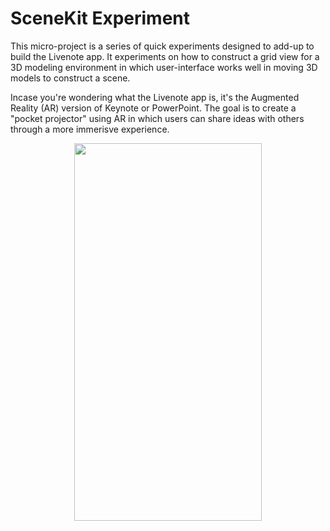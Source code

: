# SceneKit Experiment
This micro-project is a series of quick experiments designed to add-up to build the Livenote app. It experiments on how to construct a grid view for a 3D modeling environment in which user-interface works well in moving 3D models to construct a scene. 

Incase you're wondering what the Livenote app is, it's the Augmented Reality (AR) version of Keynote or PowerPoint. The goal is to create a "pocket projector" using AR in which users can share ideas with others through a more immerisve experience.

<p align="center">
  <img src="https://github.com/trevinwisaksana/SceneKit-Grid-Experiment/blob/master/Screenshots/1.png" width="300" height="604">
</p>
